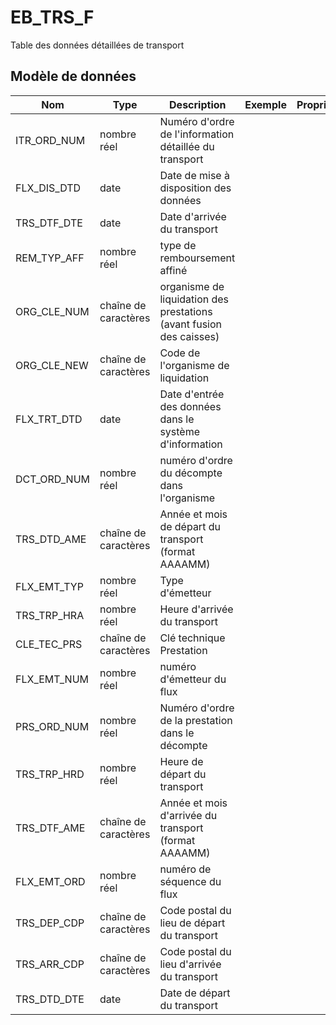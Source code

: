 # EB_TRS_F

Table des données détaillées de transport


## Modèle de données

|Nom|Type|Description|Exemple|Propriétés|
|-|-|-|-|-|
|ITR_ORD_NUM|nombre réel|Numéro d'ordre de l'information détaillée du transport|||
|FLX_DIS_DTD|date|Date de mise à disposition des données|||
|TRS_DTF_DTE|date|Date d'arrivée du transport|||
|REM_TYP_AFF|nombre réel|type de remboursement affiné|||
|ORG_CLE_NUM|chaîne de caractères|organisme de liquidation des prestations (avant fusion des caisses)|||
|ORG_CLE_NEW|chaîne de caractères|Code de l'organisme de liquidation|||
|FLX_TRT_DTD|date|Date d'entrée des données dans le système d'information|||
|DCT_ORD_NUM|nombre réel|numéro d'ordre du décompte dans l'organisme|||
|TRS_DTD_AME|chaîne de caractères|Année et mois de départ du transport (format AAAAMM)|||
|FLX_EMT_TYP|nombre réel|Type d'émetteur|||
|TRS_TRP_HRA|nombre réel|Heure d'arrivée du transport|||
|CLE_TEC_PRS|chaîne de caractères|Clé technique Prestation|||
|FLX_EMT_NUM|nombre réel|numéro d'émetteur du flux|||
|PRS_ORD_NUM|nombre réel|Numéro d'ordre de la prestation dans le décompte|||
|TRS_TRP_HRD|nombre réel|Heure de départ du transport|||
|TRS_DTF_AME|chaîne de caractères|Année et mois d'arrivée du transport (format AAAAMM)|||
|FLX_EMT_ORD|nombre réel|numéro de séquence du flux|||
|TRS_DEP_CDP|chaîne de caractères|Code postal du lieu de départ du transport|||
|TRS_ARR_CDP|chaîne de caractères|Code postal du lieu d'arrivée du transport|||
|TRS_DTD_DTE|date|Date de départ du transport|||
